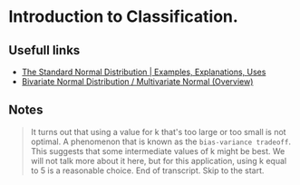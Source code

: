 # Introduction to Classification.

## Usefull links
- [The Standard Normal Distribution | Examples, Explanations, Uses](https://www.scribbr.com/statistics/standard-normal-distribution/)
- [Bivariate Normal Distribution / Multivariate Normal (Overview) ](https://www.statisticshowto.com/bivariate-normal-distribution/)


## Notes
>It turns out that using a value for k that's too large or too small
is not optimal.
A phenomenon that is known as the `bias-variance tradeoff`.
This suggests that some intermediate values of k might be best.
We will not talk more about it here,
but for this application, using k equal to 5 is a reasonable choice.
End of transcript. Skip to the start.
